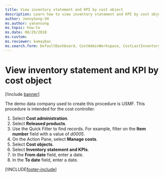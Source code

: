 ```yaml
--- 
title: View inventory statement and KPI by cost object
description: Learn how to view inventory statement and KPI by cost object, including a step-by-step process using the USMF demo data company. 
author: JennySong-SH
ms.author: yanansong
ms.topic: how-to
ms.date: 08/29/2018
ms.custom:
ms.reviewer: kamaybac   
ms.search.form: DefaultDashboard, CostAdminWorkspace, CostLastInventoryCloseCard, CostLastBackflushCostingCard, CostStatementCacheCard, CostReleasedProductsMissingCostingDataFormPart, CostCalculationPeriodTopVariancesChartFormPart, EcoResProductDetailsExtended, InventCostOnhandItem, CostStatement, CostInventoryFlowChart, CostInventoryTurnCard, CostInventoryAccuracyCard
---
```


# View inventory statement and KPI by cost object

[!include [banner](../../includes/banner.md)]

The demo data company used to create this procedure is USMF. This procedure is intended for the cost controller.

1. Select **Cost administration**.
2. Select **Released products**.
3. Use the Quick Filter to find records. For example, filter on the **Item number** field with a value of *d0005*.
4. On the Action Pane, select **Manage costs**.
5. Select **Cost objects**.
6. Select **Inventory statement and KPIs**.
7. In the **From date** field, enter a date.
8. In the **To date** field, enter a date.



[!INCLUDE[footer-include](../../../includes/footer-banner.md)]